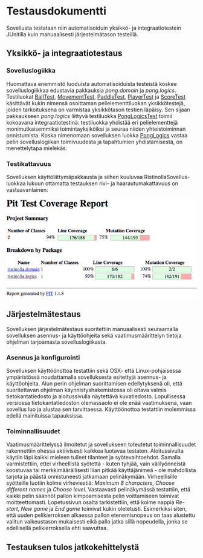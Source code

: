 # Testausdokumentti

Sovellusta testataan niin automatisoiduin yksikkö- ja integraatiotestein JUnitilla kuin manuaalisesti järjestelmätason testeillä.

## Yksikkö- ja integraatiotestaus

### Sovelluslogiikka

Huomattava enemmistö luoduista automatisoiduista testeistä koskee sovelluslogiikkaa edustavia pakkauksia _pong.domain_ ja _pong.logics_. Testiluokat [BallTest](https://github.com/heidihas/otm-harjoitustyo/blob/master/Pong/src/test/java/pong/tests/domain/BallTest.java), [MovementTest](https://github.com/heidihas/otm-harjoitustyo/blob/master/Pong/src/test/java/pong/tests/domain/MovementTest.java), [PaddleTest](https://github.com/heidihas/otm-harjoitustyo/blob/master/Pong/src/test/java/pong/tests/domain/PaddleTest.java), [PlayerTest](https://github.com/heidihas/otm-harjoitustyo/blob/master/Pong/src/test/java/pong/tests/domain/PlayerTest.java) ja [ScoreTest](https://github.com/heidihas/otm-harjoitustyo/blob/master/Pong/src/test/java/pong/tests/domain/ScoreTest.java) käsittävät kukin nimensä osoittaman pelielementtiluokan yksikkötestejä, joiden tarkoituksena on varmistaa yksikkötason testien läpäisy. Sen sijaan pakkaukseen _pong.logics_ liittyvä testiluokka [PongLogicsTest](https://github.com/heidihas/otm-harjoitustyo/blob/master/Pong/src/test/java/pong/tests/logics/PongLogicsTest.java) toimii kokoavana integraatiotestinä: testiluokka yhdistää eri pelielementtejä monimutkaisemmiksi toimintayksiköiksi ja seuraa niiden yhteistoiminnan onnistumista. Koska nimenomaan sovelluksen luokka [PongLogics](https://github.com/heidihas/otm-harjoitustyo/blob/master/Pong/src/main/java/pong/logics/PongLogics.java) vastaa pelin sovelluslogiikan toimivuudesta ja tapahtumien yhdistämisestä, on menettelytapa mielekäs.

### Testikattavuus

Sovelluksen käyttöliittymäpakkausta ja siihen kuuluvaa RistinollaSovellus-luokkaa lukuun ottamatta testauksen rivi- ja haarautumakattavuus on vastaavanlainen:

<img src="https://github.com/heidihas/tira-harjoitustyo/blob/master/Dokumentaatio/Kuvia/Testikattavuus_8_2.png">

## Järjestelmätestaus

Sovelluksen järjestelmätestaus suoritettiin manuaalisesti seuraamalla sovelluksen asennus- ja käyttöohjeita sekä vaatimusmäärittelyn tietoja ohjelman tarjoamasta sovelluslogiikasta.

### Asennus ja konfigurointi

Sovelluksen käyttöönottoa testattiin sekä OSX- että Linux-pohjaisessa ympäristössä noudattamalla sovelluksesta esitettyjä asennus- ja käyttöohjeita. Alun perin ohjelman suorittamisen edellytyksenä oli, että suoritettavan ohjelman käynnistyshakemistossa oli oltava valmis tietokantatiedosto ja aloitussivulla näytettävä kuvatiedosto. Lopullisessa versiossa tietokantatiedoston olemassaolo ei ole enää vaatimuksena, vaan sovellus luo ja alustaa sen tarvittaessa. Käyttöönottoa testattiin molemmissa edellä mainituissa tapauksissa.

### Toiminnallisuudet

Vaatimusmäärittelyssä ilmoitetut ja sovellukseen toteutetut toiminnallisuudet rakennettiin ohessa aktiivisesti kaikkea luotavaa testaten. Aloitussivulta käytiin läpi kaikki mieleen tulleet tilanteet ja syötevaihtoehdot. Samalla varmistettiin, ettei virheellistä syötettä - kuten tyhjää, vain välilyönneistä koostuvaa tai merkkimäärällisesti liian pitkää käyttäjänimeä - ole mahdollista tarjota ja päästä onnistuneesti jatkamaan pelinäkymään. Virheellisille syötteille luotiin kolme virheviestiä: _Maximum 8 characters_, _Choose different names_ ja _Choose level_. Vastaavasti pelinäkymässä testattiin, että kaikki pelin säännöt pallon kimpoamisesta pelin voittamiseen toimivat moitteettomasti. Lopetussivun osalta tarkistettiin, että kolme nappia _Re-start_, _New game_ ja _End game_ toimivat kukin oletetusti. Esimerkiksi siten, että uuden pelikierroksen alkaessa pallon etenemisnopeus on taas alustettu valitun vaikeustason mukaisesti eikä pallo jatka sillä nopeudella, jonka se edellisellä pelikierroksella ehti saavuttaa.

## Testauksen tulos jatkokehittelystä
